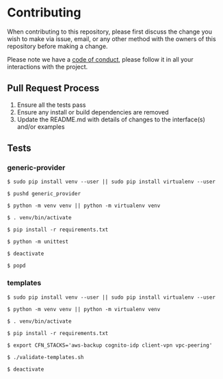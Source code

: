 # Contributing

When contributing to this repository, please first discuss the change you wish to make via issue,
email, or any other method with the owners of this repository before making a change.

Please note we have a [code of conduct](CODE_OF_CONDUCT.md), please follow it in all your interactions with the project.

## Pull Request Process

1. Ensure all the tests pass
2. Ensure any install or build dependencies are removed
3. Update the README.md with details of changes to the interface(s) and/or examples

## Tests

### generic-provider

    $ sudo pip install venv --user || sudo pip install virtualenv --user

    $ pushd generic_provider

    $ python -m venv venv || python -m virtualenv venv

    $ . venv/bin/activate

    $ pip install -r requirements.txt

    $ python -m unittest

    $ deactivate

    $ popd

### templates

    $ sudo pip install venv --user || sudo pip install virtualenv --user

    $ python -m venv venv || python -m virtualenv venv

    $ . venv/bin/activate

    $ pip install -r requirements.txt

    $ export CFN_STACKS='aws-backup cognito-idp client-vpn vpc-peering'

    $ ./validate-templates.sh

    $ deactivate
